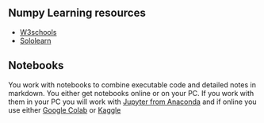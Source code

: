 ## Numpy Learning resources

* [W3schools](https://www.w3schools.com/python/numpy/)
* [Sololearn](https://www.sololearn.com/learning/1161)

## Notebooks
You work with notebooks to combine executable code and detailed notes in markdown. You either get notebooks online or on your PC. 
If you work with them in your PC you will work with [Jupyter from Anaconda](https://learning.anaconda.cloud/jupyter-notebook-basics?utm_campaign=learning&utm_medium=documentation&utm_source=anacondadocs&utm_content=distroindexJN) and if online you use either [Google Colab](https://colab.research.google.com/) or [Kaggle](https://www.kaggle.com/code)
